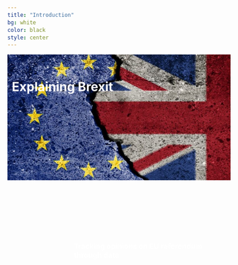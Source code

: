 ```yaml
---
title: "Introduction"
bg: white
color: black
style: center
---
```

<div class="gfg" style="margin: 0%; position: relative">
    <img class="manImg" src="img/brexit-intro.jpeg" />
    <h1 class="first-txt" style="position: absolute; top: 17px; left: 10px; color: white">Explaining Brexit</h1>
    <h3 class="second-txt" style="position: absolute; top: 400px; left: 150px; color: white">Tracking opinions on EU referendum through data</h3>
</div>

